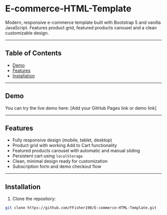 # E-commerce-HTML-Template
Modern, responsive e-commerce template built with Bootstrap 5 and vanilla JavaScript. Features product grid, featured products carousel and a clean customizable design.

---

## Table of Contents

- [Demo](#demo)  
- [Features](#features)  
- [Installation](#installation)  
---

## Demo

You can try the live demo here: [Add your GitHub Pages link or demo link]

---

## Features

- Fully responsive design (mobile, tablet, desktop)  
- Product grid with working Add to Cart functionality  
- Featured products carousel with automatic and manual sliding  
- Persistent cart using `localStorage`  
- Clean, minimal design ready for customization  
- Subscription form and demo checkout flow  

---

## Installation

1. Clone the repository:

```bash
git clone https://github.com/FFisher190/E-commerce-HTML-Template.git
